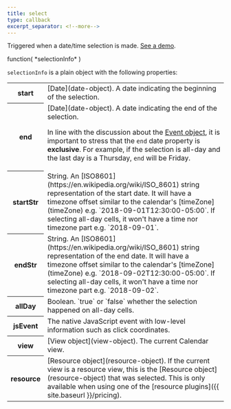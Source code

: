 ```yaml
---
title: select
type: callback
excerpt_separator: <!--more-->
---
```


Triggered when a date/time selection is made.<!--more--> [See a demo](date-clicking-selecting-demo).

<div class='spec' markdown='1'>
function( *selectionInfo* )
</div>

`selectionInfo` is a plain object with the following properties:

<table>

<tr>
<th>start</th>
<td markdown='1'>
[Date](date-object). A date indicating the beginning of the selection.
</td>
</tr>

<tr>
<th>end</th>
<td markdown='1'>
[Date](date-object). A date indicating the end of the selection.

In line with the discussion about the [Event object](event-parsing), it is important to stress that the `end` date property is **exclusive**. For example, if the selection is all-day and the last day is a Thursday, `end` will be Friday.
</td>
</tr>

<tr>
<th>startStr</th>
<td markdown='1'>
String. An [ISO8601](https://en.wikipedia.org/wiki/ISO_8601) string representation of the start date. It will have a timezone offset similar to the calendar's [timeZone](timeZone) e.g. `2018-09-01T12:30:00-05:00`. If selecting all-day cells, it won't have a time nor timezone part e.g. `2018-09-01`.
</td>
</tr>

<tr>
<th>endStr</th>
<td markdown='1'>
String. An [ISO8601](https://en.wikipedia.org/wiki/ISO_8601) string representation of the end date. It will have a timezone offset similar to the calendar's [timeZone](timeZone) e.g. `2018-09-02T12:30:00-05:00`. If selecting all-day cells, it won't have a time nor timezone part e.g. `2018-09-02`.
</td>
</tr>

<tr>
<th>allDay</th>
<td markdown='1'>
Boolean. `true` or `false` whether the selection happened on all-day cells.
</td>
</tr>

<tr>
<th>jsEvent</th>
<td markdown='1'>
The native JavaScript event with low-level information such as click coordinates.
</td>
</tr>

<tr>
<th>view</th>
<td markdown='1'>
[View object](view-object). The current Calendar view.
</td>
</tr>

<tr>
<th>resource</th>
<td markdown='1'>
[Resource object](resource-object). If the current view is a resource view, this is the [Resource object](resource-object) that was selected. This is only available when using one of the [resource plugins]({{ site.baseurl }}/pricing).
</td>
</tr>

</table>
